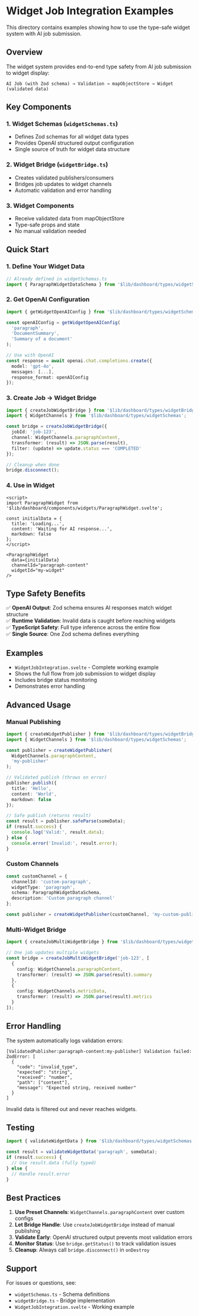 # Widget Job Integration Examples

This directory contains examples showing how to use the type-safe widget system with AI job submission.

## Overview

The widget system provides end-to-end type safety from AI job submission to widget display:

```
AI Job (with Zod schema) → Validation → mapObjectStore → Widget (validated data)
```

## Key Components

### 1. Widget Schemas (`widgetSchemas.ts`)
- Defines Zod schemas for all widget data types
- Provides OpenAI structured output configuration
- Single source of truth for widget data structure

### 2. Widget Bridge (`widgetBridge.ts`)
- Creates validated publishers/consumers
- Bridges job updates to widget channels
- Automatic validation and error handling

### 3. Widget Components
- Receive validated data from mapObjectStore
- Type-safe props and state
- No manual validation needed

## Quick Start

### 1. Define Your Widget Data

```typescript
// Already defined in widgetSchemas.ts
import { ParagraphWidgetDataSchema } from '$lib/dashboard/types/widgetSchemas';
```

### 2. Get OpenAI Configuration

```typescript
import { getWidgetOpenAIConfig } from '$lib/dashboard/types/widgetSchemas';

const openAIConfig = getWidgetOpenAIConfig(
  'paragraph',
  'DocumentSummary',
  'Summary of a document'
);

// Use with OpenAI
const response = await openai.chat.completions.create({
  model: 'gpt-4o',
  messages: [...],
  response_format: openAIConfig
});
```

### 3. Create Job → Widget Bridge

```typescript
import { createJobWidgetBridge } from '$lib/dashboard/types/widgetBridge';
import { WidgetChannels } from '$lib/dashboard/types/widgetSchemas';

const bridge = createJobWidgetBridge({
  jobId: 'job-123',
  channel: WidgetChannels.paragraphContent,
  transformer: (result) => JSON.parse(result),
  filter: (update) => update.status === 'COMPLETED'
});

// Cleanup when done
bridge.disconnect();
```

### 4. Use in Widget

```svelte
<script>
import ParagraphWidget from '$lib/dashboard/components/widgets/ParagraphWidget.svelte';

const initialData = {
  title: 'Loading...',
  content: 'Waiting for AI response...',
  markdown: false
};
</script>

<ParagraphWidget 
  data={initialData}
  channelId="paragraph-content"
  widgetId="my-widget"
/>
```

## Type Safety Benefits

✅ **OpenAI Output**: Zod schema ensures AI responses match widget structure  
✅ **Runtime Validation**: Invalid data is caught before reaching widgets  
✅ **TypeScript Safety**: Full type inference across the entire flow  
✅ **Single Source**: One Zod schema defines everything  

## Examples

- `WidgetJobIntegration.svelte` - Complete working example
- Shows the full flow from job submission to widget display
- Includes bridge status monitoring
- Demonstrates error handling

## Advanced Usage

### Manual Publishing

```typescript
import { createWidgetPublisher } from '$lib/dashboard/types/widgetBridge';
import { WidgetChannels } from '$lib/dashboard/types/widgetSchemas';

const publisher = createWidgetPublisher(
  WidgetChannels.paragraphContent,
  'my-publisher'
);

// Validated publish (throws on error)
publisher.publish({
  title: 'Hello',
  content: 'World',
  markdown: false
});

// Safe publish (returns result)
const result = publisher.safeParse(someData);
if (result.success) {
  console.log('Valid:', result.data);
} else {
  console.error('Invalid:', result.error);
}
```

### Custom Channels

```typescript
const customChannel = {
  channelId: 'custom-paragraph',
  widgetType: 'paragraph',
  schema: ParagraphWidgetDataSchema,
  description: 'Custom paragraph channel'
};

const publisher = createWidgetPublisher(customChannel, 'my-custom-publisher');
```

### Multi-Widget Bridge

```typescript
import { createJobMultiWidgetBridge } from '$lib/dashboard/types/widgetBridge';

// One job updates multiple widgets
const bridge = createJobMultiWidgetBridge('job-123', [
  {
    config: WidgetChannels.paragraphContent,
    transformer: (result) => JSON.parse(result).summary
  },
  {
    config: WidgetChannels.metricData,
    transformer: (result) => JSON.parse(result).metrics
  }
]);
```

## Error Handling

The system automatically logs validation errors:

```
[ValidatedPublisher:paragraph-content:my-publisher] Validation failed:
ZodError: [
  {
    "code": "invalid_type",
    "expected": "string",
    "received": "number",
    "path": ["content"],
    "message": "Expected string, received number"
  }
]
```

Invalid data is filtered out and never reaches widgets.

## Testing

```typescript
import { validateWidgetData } from '$lib/dashboard/types/widgetSchemas';

const result = validateWidgetData('paragraph', someData);
if (result.success) {
  // Use result.data (fully typed)
} else {
  // Handle result.error
}
```

## Best Practices

1. **Use Preset Channels**: `WidgetChannels.paragraphContent` over custom configs
2. **Let Bridge Handle**: Use `createJobWidgetBridge` instead of manual publishing
3. **Validate Early**: OpenAI structured output prevents most validation errors
4. **Monitor Status**: Use `bridge.getStatus()` to track validation issues
5. **Cleanup**: Always call `bridge.disconnect()` in `onDestroy`

## Support

For issues or questions, see:
- `widgetSchemas.ts` - Schema definitions
- `widgetBridge.ts` - Bridge implementation
- `WidgetJobIntegration.svelte` - Working example


